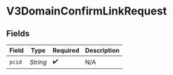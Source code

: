 # V3DomainConfirmLinkRequest


## Fields

| Field              | Type               | Required           | Description        |
| ------------------ | ------------------ | ------------------ | ------------------ |
| `pcid`             | *String*           | :heavy_check_mark: | N/A                |